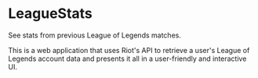 # LeagueStats
See stats from previous League of Legends matches.

This is a web application that uses Riot's API to retrieve a user's League of Legends account data and presents it all in a user-friendly and interactive UI.
